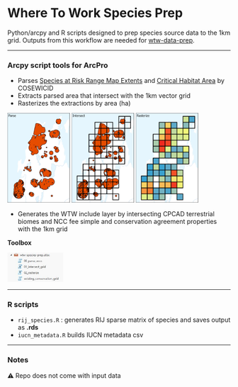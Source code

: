 # Where To Work Species Prep

Python/arcpy and R scripts designed to prep species source data to the 1km grid. Outputs from this workflow are needed for [wtw-data-prep](https://github.com/NCC-CNC/wtw-data-prep).

---

### Arcpy script tools for ArcPro
- Parses [Species at Risk Range Map Extents](https://open.canada.ca/data/en/dataset/d00f8e8c-40c4-435a-b790-980339ce3121) and [Critical Habitat Area](https://open.canada.ca/data/en/dataset/47caa405-be2b-4e9e-8f53-c478ade2ca74) by COSEWICID
- Extracts parsed area that intersect with the 1km vector grid
- Rasterizes the extractions by area (ha)
<p> 
   <img src="https://github.com/NCC-CNC/wtw-species-prep/blob/main/Doc/Imgs/00_parse_eccc.jpg" width="28%" height="28%">
   <img src="https://github.com/NCC-CNC/wtw-species-prep/blob/main/Doc/Imgs/01_intersect_grid.jpg" width="28%" height="28%">
   <img src="https://github.com/NCC-CNC/wtw-species-prep/blob/main/Doc/Imgs/02_rasterize.jpg" width="28%" height="28%">
</p> 

- Generates the WTW include layer by intersecting CPCAD terrestrial biomes and NCC fee simple and conservation agreement properties with the 1km grid

**Toolbox**

<img src="https://github.com/NCC-CNC/wtw-species-prep/blob/main/Doc/Imgs/toolbox.JPG" width="25%" height="25%">

---

### R scripts
- `rij_species.R` : generates RIJ sparse matrix of species and saves output as **.rds**
- `iucn_metadata.R` builds IUCN metadata csv

---

### Notes
⚠️  Repo does not come with input data
